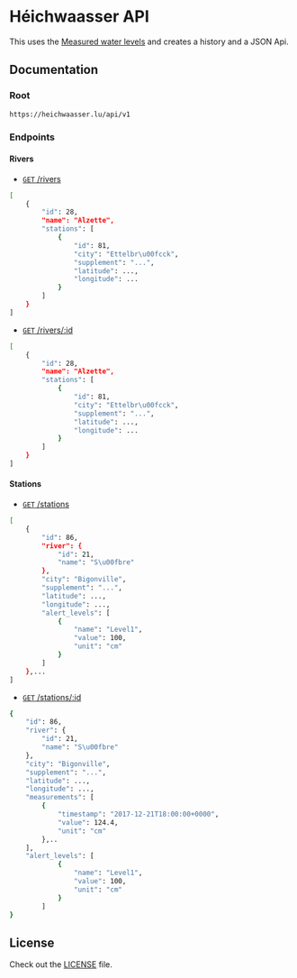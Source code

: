 Héichwaasser API
======

This uses the [Measured water levels](https://data.public.lu/en/datasets/measured-water-levels/) and creates a history and a JSON Api.


Documentation
------------

### Root

```bash
https://heichwaasser.lu/api/v1
```
 
### Endpoints

#### Rivers
* [<code>GET</code> /rivers](https://heichwaasser.lu/api/v1/rivers)

```bash 
[
    {
        "id": 28,
        "name": "Alzette",
        "stations": [
            {
                "id": 81,
                "city": "Ettelbr\u00fcck",
                "supplement": "...",
                "latitude": ...,
                "longitude": ...
            }
        ]
    }
]
```
* [<code>GET</code> /rivers/:id](https://heichwaasser.lu/api/v1/rivers/{id})

```bash 
[
    {
        "id": 28,
        "name": "Alzette",
        "stations": [
            {
                "id": 81,
                "city": "Ettelbr\u00fcck",
                "supplement": "...",
                "latitude": ...,
                "longitude": ...
            }
        ]
    }
]
```
#### Stations
* [<code>GET</code> /stations](https://heichwaasser.lu/api/v1/stations)
```bash 
[
    {
        "id": 86,
        "river": {
            "id": 21,
            "name": "S\u00fbre"
        },
        "city": "Bigonville",
        "supplement": "...",
        "latitude": ...,
        "longitude": ...,
        "alert_levels": [
            {
                "name": "Level1",
                "value": 100,
                "unit": "cm"
            }
        ]
    },...
]
```
* [<code>GET</code> /stations/:id](https://heichwaasser.lu/api/v1/stations/{id})
```bash 
{
    "id": 86,
    "river": {
        "id": 21,
        "name": "S\u00fbre"
    },
    "city": "Bigonville",
    "supplement": "...",
    "latitude": ...,
    "longitude": ...,
    "measurements": [
        {
            "timestamp": "2017-12-21T18:00:00+0000",
            "value": 124.4,
            "unit": "cm"
        },..
    ],
    "alert_levels": [
            {
                "name": "Level1",
                "value": 100,
                "unit": "cm"
            }
        ]
} 
```

 
 
License
------------

 Check out the [LICENSE](LICENSE) file.